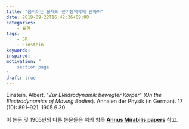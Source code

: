 ```yaml
---
title: "움직이는 물체의 전기동역학에 관하여"
date: 2019-09-22T16:42:36+09:00
categories:
    - 표현
tags:
    - SR
    - Einstein
keywords:
inspired:
motivation: "
    section page
"
draft: true
---
```



Einstein, Albert, "_Zur Elektrodynamik bewegter Körper_" (_On the Electrodynamics of Moving Bodies_).
Annalen der Physik (in German). 17 (10): 891–921. 1905.6.30

이 논문 및 1905년의 다른 논문들은 위키 항목 [**Annus Mirabilis papers**](https://en.wikipedia.org/wiki/Annus_Mirabilis_papers) 참고.
